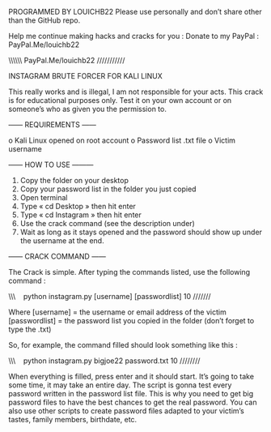 PROGRAMMED BY LOUICHB22
Please use personally and don’t share other than the GitHub repo.

Help me continue making hacks and cracks for you :
Donate to my PayPal : PayPal.Me/louichb22


\\\\\\\\\\\     PayPal.Me/louichb22    ///////////



INSTAGRAM BRUTE FORCER FOR KALI LINUX

This really works and is illegal, I am not responsible for your acts. This crack is for educational purposes only. Test it on your own account or on someone’s who as given you the permission to.


—— REQUIREMENTS ——

o Kali Linux opened on root account
o Password list .txt file
o Victim username


—— HOW TO USE ———

1. Copy the folder on your desktop
2. Copy your password list in the folder you just copied
3. Open terminal
4. Type « cd Desktop » then hit enter
5. Type « cd Instagram » then hit enter
6. Use the crack command (see the description under)
7. Wait as long as it stays opened and the password should show up under the username at the end.


—— CRACK COMMAND ——

The Crack is simple. After typing the commands listed, use the following command :

\\\\\\    python instagram.py [username] [passwordlist] 10      ///////

Where
[username] = the username or email address of the victim
[passwordlist] = the password list you copied in the folder (don’t forget to type the .txt)

So, for example, the command filled should look something like this :

\\\\\\    python instagram.py bigjoe22 password.txt 10      ////////

When everything is filled, press enter and it should start. It’s going to take some time, it may take an entire day. The script is gonna test every password written in the password list file. This is why you need to get big password files to have the best chances to get the real password. You can also use other scripts to create password files adapted to your victim’s tastes, family members, birthdate, etc.
